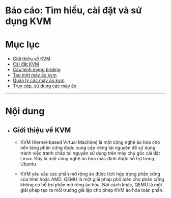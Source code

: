 # Báo cáo: Tìm hiểu, cài đặt và sử dụng KVM

# Mục lục

- [Giới thiệu về KVM](#about)
- [Cài đặt KVM](QEMU_KVM/Installation.md)
- [Cấu hình mạng briding](QEMU_KVM/Networking.md)
- [Tạo một máy ảo kvm](QEMU_KVM/Guest-creation.md)
- [Quản lý các máy ảo kvm](QEMU_KVM/Guest-management.md)
- [Truy cập, sử dụng các máy ảo](QEMU_KVM/Guest-console-access.md)




___

# Nội dung

- ## <a name="#about">Giới thiệu về KVM</a>

	+ KVM (Kernel-based Virtual Machine) là một công nghệ ảo hóa cho nền tảng phần cứng được cung cấp riêng tài nguyên để sử dụng tránh việc tranh chấp tài nguyên sử dụng trên máy chủ gốc cài đặt Linux. Đây là một công nghệ ảo hóa mặc định được hỗ trợ trong Ubuntu
	
	+ KVM yêu cầu các phần mở rộng ảo được tích hợp trong phần cứng của Intel hoặc AMD. QEMU là một giải pháp phổ biến cho phần cứng không có hỗ trợ phần mở rộng ảo hóa. Nói cách khác, QEMU là một giải pháp tạo ra môi trường giả lập cho phép KVM ảo hóa toàn phần.